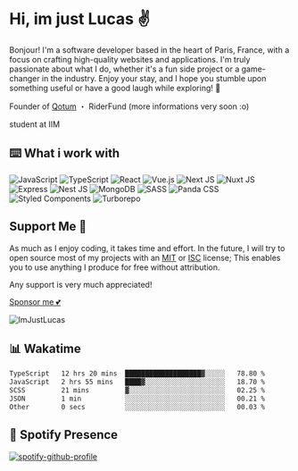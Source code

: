 # Hi, im just Lucas ✌️

Bonjour! I'm a software developer based in the heart of Paris, France, with a focus on crafting high-quality websites and applications. I'm truly passionate about what I do, whether it's a fun side project or a game-changer in the industry. Enjoy your stay, and I hope you stumble upon something useful or have a good laugh while exploring! 💖

Founder of [Qotum](https://github.com/qotum) ・ RiderFund (more informations very soon :o)

student at IIM

## ⌨️ What i work with

![JavaScript](https://img.shields.io/badge/javascript-%23323330.svg?style=for-the-badge&logo=javascript&logoColor=%23F7DF1E)
![TypeScript](https://img.shields.io/badge/typescript-%23007ACC.svg?style=for-the-badge&logo=typescript&logoColor=white)
![React](https://img.shields.io/badge/react-%2320232a.svg?style=for-the-badge&logo=react&logoColor=%2361DAFB)
![Vue.js](https://img.shields.io/badge/vuejs-%2335495e.svg?style=for-the-badge&logo=vuedotjs&logoColor=%234FC08D)
![Next JS](https://img.shields.io/badge/Next-black?style=for-the-badge&logo=next.js&logoColor=white)
![Nuxt JS](https://img.shields.io/badge/Nuxt-00C58E?style=for-the-badge&logo=nuxt.js&logoColor=white)
![Express](https://img.shields.io/badge/Express-000000?style=for-the-badge&logo=express&logoColor=white)
![Nest JS](https://img.shields.io/badge/Nest-E0234E?style=for-the-badge&logo=nestjs&logoColor=white)
![MongoDB](https://img.shields.io/badge/MongoDB-%234ea94b.svg?style=for-the-badge&logo=mongodb&logoColor=white)
![SASS](https://img.shields.io/badge/SASS-hotpink.svg?style=for-the-badge&logo=SASS&logoColor=white)
![Panda CSS](https://img.shields.io/badge/Panda%20CSS-%23FFD700.svg?style=for-the-badge&logo=panda&logoColor=black)
![Styled Components](https://img.shields.io/badge/Styled%20Components-%23DB7093.svg?style=for-the-badge&logo=styled-components&logoColor=white)
![Turborepo](https://img.shields.io/badge/Turborepo-%23000000.svg?style=for-the-badge&logo=turborepo&logoColor=white)

## Support Me 💸
As much as I enjoy coding, it takes time and effort. In the future, I will try to open source most of my projects with an [MIT](https://opensource.org/licenses/MIT) or [ISC](https://opensource.org/licenses/ISC) license; This enables you to use anything I produce for free without attribution.

Any support is very much appreciated!

[Sponsor me 💕](https://github.com/sponsors/ImJustLucas)

<img src="https://komarev.com/ghpvc/?username=ImJustLucas&label=Profile%20views&color=0e75b6&style=flat" alt="ImJustLucas" />

## 📊 Wakatime
<!--START_SECTION:waka-->

```txt
TypeScript   12 hrs 20 mins  ███████████████████▓░░░░░   78.80 %
JavaScript   2 hrs 55 mins   ████▓░░░░░░░░░░░░░░░░░░░░   18.70 %
SCSS         21 mins         ▓░░░░░░░░░░░░░░░░░░░░░░░░   02.25 %
JSON         1 min           ░░░░░░░░░░░░░░░░░░░░░░░░░   00.21 %
Other        0 secs          ░░░░░░░░░░░░░░░░░░░░░░░░░   00.03 %
```

<!--END_SECTION:waka-->

## 🎵 Spotify Presence

[![spotify-github-profile](https://spotify-github-profile.kittinanx.com/api/view?uid=zelder175&cover_image=true&theme=novatorem&show_offline=true&background_color=121212&interchange=false&bar_color=53b14f&bar_color_cover=false)](https://spotify-github-profile.kittinanx.com/api/view?uid=zelder175&redirect=true)
